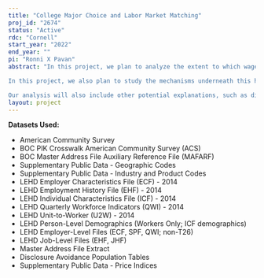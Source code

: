 ```yaml
---
title: "College Major Choice and Labor Market Matching"
proj_id: "2674"
status: "Active"
rdc: "Cornell"
start_year: "2022"
end_year: ""
pi: "Ronni X Pavan"
abstract: "In this project, we plan to analyze the extent to which wages of workers that graduate in different majors grow at different speed over the workers' life. Using regression analysis controlling for individual fixed effects and the large longitudinal dataset obtained merging the ACS to the LEHD, we plan to estimate college major specific wage growth profiles.

In this project, we also plan to study the mechanisms underneath this heterogeneity. Utilizing the matched employee-employer nature of the LEHD and a double fixed effect specification as in Bonhomme et al (2020), we plan to analyze to what extent the observed patterns are driven by different assortative matching at the beginning of the workers' careers. For example, a slower wage growth profile for STEM workers, as previously estimated by Deming and Noray (2020), could be generated by the fact that these workers enter in the labor force better matched than workers with different degrees. 

Our analysis will also include other potential explanations, such as different industrial matching, i.e. the matching between an industry and the skills of the workers, and a discussion on the role of geographical sorting, estimating to which extent these patterns are generated by the fact that labor markets of different sizes employ workers from different majors. We finally plan to estimate whether workers of different degrees are able to absorb or learn skills from their coworkers with different intensities using a framework similar to Jarosh et al. (2021)."
layout: project
---
```


**Datasets Used:**

  - American Community Survey 
  - BOC PIK Crosswalk American Community Survey (ACS) 
  - BOC Master Address File Auxiliary Reference File (MAFARF) 
  - Supplementary Public Data - Geographic Codes 
  - Supplementary Public Data - Industry and Product Codes 
  - LEHD Employer Characteristics File (ECF) - 2014 
  - LEHD Employment History File (EHF) - 2014 
  - LEHD Individual Characteristics File (ICF) - 2014 
  - LEHD Quarterly Workforce Indicators (QWI) - 2014 
  - LEHD Unit-to-Worker (U2W) - 2014 
  - LEHD Person-Level Demographics (Workers Only; ICF demographics) 
  - LEHD Employer-Level Files (ECF, SPF, QWI; non-T26) 
  - LEHD Job-Level Files (EHF, JHF) 
  - Master Address File Extract 
  - Disclosure Avoidance Population Tables 
  - Supplementary Public Data - Price Indices 

